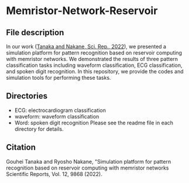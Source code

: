# Memristor-Network-Reservoir

  ## File description
  In our work ([Tanaka and Nakane, Sci. Rep., 2022](https://www.nature.com/articles/s41598-022-13687-z)), we presented a simulation platform for pattern recognition based on reservoir computing with memristor networks. We demonstrated the results of three pattern classification tasks including waveform classification, ECG classification, and spoken digit recognition. In this repository, we provide the codes and simulation tools for performing these tasks.
  
  ## Directories
  * ECG: electrocardiogram classification 
  * waveform: waveform classification
  * Word: spoken digit recognition
  Please see the readme file in each directory for details.
  
  ## Citation
  Gouhei Tanaka and Ryosho Nakane, "Simulation platform for pattern recognition based on reservoir computing with memristor networks
Scientific Reports, Vol. 12, 9868 (2022).
